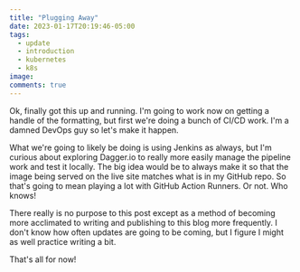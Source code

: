 ```yaml
---
title: "Plugging Away"
date: 2023-01-17T20:19:46-05:00
tags:
  - update
  - introduction
  - kubernetes
  - k8s
image:
comments: true
---
```


Ok, finally got this up and running. I'm going to work now on getting a handle of the formatting, but first we're doing a bunch of CI/CD work. I'm a damned DevOps guy so let's make it happen.

What we're going to likely be doing is using Jenkins as always, but I'm curious about exploring Dagger.io to really more easily manage the pipeline work and test it locally. The big idea would be to always make it so that the image being served on the live site matches what is in my GitHub repo. So that's going to mean playing a lot with GitHub Action Runners. Or not. Who knows!

There really is no purpose to this post except as a method of becoming more acclimated to writing and publishing to this blog more frequently. I don't know how often updates are going to be coming, but I figure I might as well practice writing a bit. 

That's all for now!